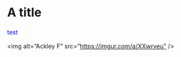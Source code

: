# A title

<!DOCTYPE html>

<html>
<body>
<p style="color:blue; line-height:1.5;">test</p>
  <html>
    <body>



<img alt=”Ackley F” src=”https://imgur.com/a/XXwrveu” /><p>
